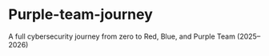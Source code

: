 # Purple-team-journey
A full cybersecurity journey from zero to Red, Blue, and Purple Team (2025–2026)
